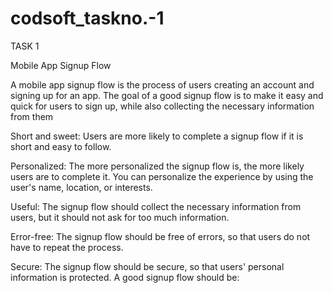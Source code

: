 # codsoft_taskno.-1
TASK 1

Mobile App Signup Flow

A mobile app signup flow is the process of users creating an account and signing up for an
app. The goal of a good signup flow is to make it easy and quick for users to sign up, while
also collecting the necessary information from them


Short and sweet: Users are more likely to complete a signup flow if it is short and easy to
follow.

Personalized: The more personalized the signup flow is, the more likely users are to
complete it. You can personalize the experience by using the user's name, location, or
interests.

Useful: The signup flow should collect the necessary information from users, but it should
not ask for too much information.

Error-free: The signup flow should be free of errors, so that users do not have to repeat the
process.

Secure: The signup flow should be secure, so that users' personal information is protected.
A good signup flow should be:
